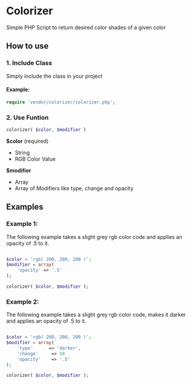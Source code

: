 # Colorizer
Simple PHP Script to return desired color shades of a given color

## How to use

### 1. Include Class
Simply include the class in your project

#### Example:
```php
require 'vendor/colorizer/colorizer.php';
```

### 2. Use Funtion

```php
colorizer( $color, $modifier )
```

**$color** (required)
- String
- RGB Color Value

**$modifier**
- Array
- Array of Modifiers like type, change and opacity

## Examples

### Example 1:

The following example takes a slight grey rgb color code and applies an opacity of .5 to it.

```php

$color = 'rgb( 200, 200, 200 )';
$modifier = array(
	'opacity' => '.5'
);

colorizer( $color, $modifier );
```

### Example 2:

The following example takes a slight grey rgb color code, makes it darker and applies an opacity of .5 to it.

```php

$color = 'rgb( 200, 200, 200 )';
$modifier = array(
	'type'		=> 'darker',
	'change'	 => 50
	'opacity'	 => '.5'
);

colorizer( $color, $modifier );
```